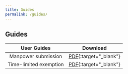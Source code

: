 ```yaml
---
title: Guides
permalink: /guides/
---
```

## Guides

|               User Guides              | Download |
|:---------------------------------:|----------|
|   Manpower submission   |    [PDF](https://go.gov.sg/essentialmanpowerguide25sep){:target="_blank"}   |
| Time-limited exemption  |    [PDF](https://go.gov.sg/timelimitedexemptionguide){:target="_blank"}   |
